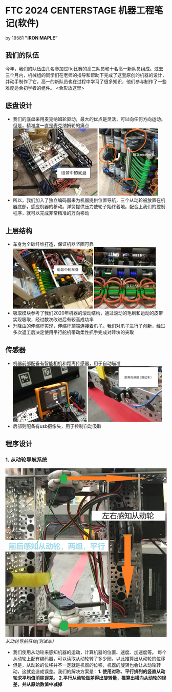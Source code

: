 # FTC 2024 CENTERSTAGE 机器工程笔记(软件)
by 19581 **"IRON MAPLE"**


## 我们的队伍
今年，我们的队伍由几名参加过ftc比赛的高二队员和十名高一新队员组成。过去三个月内，机械组的同学们在老师的指导和帮助下完成了这套原创的机器的设计，并动手制作了它。高一的新队员也在过程中学习了很多知识，他们参与制作了一些难度适合初学者的组件。
<合影放这里>

## 底盘设计
- 我们的底盘采用麦克纳姆轮驱动，最大的优点是灵活，可以向任何方向运动。但是，精准度一直是麦克纳姆轮的痛点
<img src="wheels-1.jpg" width=55%> <img src="media/encoders.jpg" width=38.5%>
- 所以，我们加入了独立编码器来为机器提供位置导航，三个从动轮被放置在机器底部，感应机器的移动。弹簧提供压力使轮子始终着地。配合上我们的控制程序，就可以完成非常精准的万向移动

## 上层结构
- 车身为全碳纤维打造，保证机器坚固可靠
<img src="media/body.jpg" width=52%> <img src="intake.jpg" width=40%>
- 吸取模块参考了我们2020年机器的滚动结构，通过滚动的毛刷和运动的皮带实现吸取，经过数次改进后有较高成功率
- 升降由的伸缩杆实现，伸缩杆顶端连接着爪子。我们对爪子进行了创新，经过多次返工后决定使用平行舵机带动柔性抓手完成对砖块的夹取

## 传感器
- 机器前部配备有智能相机和距离传感器，用于自动瞄准
<img src="camera.jpg" width=48%> <img src="tof sensor.jpg" width=48%>
- 后部则配备有usb摄像头，用于控制自动吸取


## 程序设计

### 1. 从动轮导航系统

![Alt text](<encoder algorithm.jpg>) *从动轮导航系统(测试车）*

- 我们使用从动轮来感知机器的运动，计算机器的位置、速度、加速度等。
每个从动轮上配有编码器，可以读取从动轮转了多少圈，以此推算出从动轮的位移
- 但是，从动轮的位移并不一定就是机器的位移，机器的旋转也会让从动轮转动，这就会造成误差。我们的解决方案是：**1. 使用对称、平行排列的竖直从动轮求平均值消除误差。 2.平行从动轮做差得出旋转量，推算出横向从动轮的误差，并从原始数值中减掉**